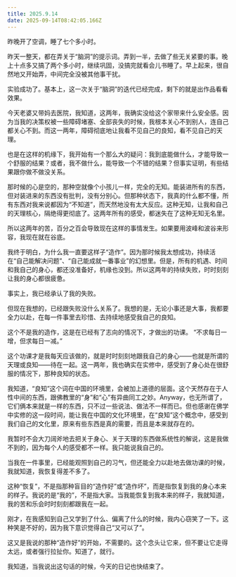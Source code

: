 ```yaml
---
title: 2025.9.14
date: 2025-09-14T08:42:05.166Z
---
```


昨晚开了空调，睡了七个多小时。

昨天一整天，都在弄关于“脑洞”的提示词。弄到一半，去做了些无关紧要的事。晚上十点多又搞了两个多小时，继续巩固，没搞完就看会儿书睡了。早上起来，很自然地又开始弄，中间完全没被其他事干扰。

实验成功了。基本上，这一次关于“脑洞”的迭代已经完成，剩下的就是出作品看看效果。

今天老婆又带妈去医院，我知道，这两年，我确实没给这个家带来什么安全感。因为当我的决策权被一些障碍堵塞、全部丧失的时候，我根本关心不到别人，连自己都关心不到。而这一两年，障碍彻底地让我看不见自己的良知，看不见自己的天理。

也是在这样的机缘下，我开始有一个那么大的疑问：我到底能做什么，才能导致一个舒服的结果？或者，我不做什么，能导致一个不错的结果？但事实证明，有些结果跟你做不做没关系。

那时候的心是空的，那种空就像个小孩儿一样，完全的无知。能装进所有的东西，但对装进来的东西没有批判，没有分别心。但那种状态下，我真的什么都不懂，所有东西对我来说都因为“不知道”，而天然地没有太大反应。这种无知，让我和自己的天理核心，隔绝得更彻底了。这两年所有的感受，都迷失在了这种无知无名里。

所以这两年的苦，百分之百会导致现在这样的事情发生。如果要用波峰和波谷来形容，我现在就在谷底。

我终于明白，为什么我一直要这样子“造作”。因为那时候我太想成功，持续活在“自己能解决问题”、“自己能成就一番事业”的幻想里。但是，所有的机遇、时间和我自己的身心，都还没准备好，机缘也没到。所以这两年的持续失败，时时刻刻让我的身心都很疲惫。

事实上，我已经承认了我的失败。

但现在我想的，已经跟失败没什么关系了。我想的是，无论小事还是大事，我都要全力以赴，在每一件事里去珍惜、去持续地感受我自己的良知。

这个不是我的造作，这是在已经有了志向的情况下，才做出的功课。
“不求每日一增，但求每日一减。”

这个功课才是我每天应该做的，就是时时刻刻地跟我自己的身心——也就是所谓的天理或良知——待在一起。这一两年，我也确实在实修中，感受到了身心处在很舒服的情况下，那种良知的状态。

我知道，“良知”这个词在中国的环境里，会被加上道德的层面。这个天然存在于人性中间的东西，跟佛教里的“身”和“心”有异曲同工之妙。Anyway，也无所谓了，它们俩本来就是一样的东西，只不过一些说法、做法不一样而已。但也感谢在佛学中实修的这一段时间，能让我在中国的文化环境里，在“良知”这个概念中，感受到我们自己的文化里，原来有些东西是真的需要，而且是本来就存在的。

我暂时不会大刀阔斧地去把关于身心、关于天理的东西做系统性的解说，这是我做不到的，因为每个人的感受都不一样。我只能说我自己的。

当我在一件事里，已经能观照到自己的习气，但还能全力以赴地去做功课的时候，我就知道，我恢复得差不多了。

这种“恢复”，不是指那种盲目的“造作好”或“造作坏”，而是指恢复到我的身心本来的样子。我说的是“我的”，不是指大家。当我能恢复到我本来的样子，我就知道，我的苦和乐会时时刻刻都跟我在一起。

刚才，在我感知到自己又学到了什么、偏离了什么的时候，我内心窃笑了一下。这种笑是不好的，因为我下意识觉得自己“又可以了”。

这又是我说的那种“造作好”的开始，不需要的。这个念头让它来，但不要让它走得太远，或者强行拉扯你。知道了，就行。

我知道，当我说出这句话的时候，今天的日记也快结束了。